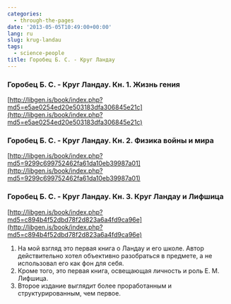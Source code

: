 ```yaml
---
categories:
  - through-the-pages
date: '2013-05-05T10:49:00+00:00'
lang: ru
slug: krug-landau
tags:
  - science-people
title: Горобец Б. С. - Круг Ландау
---
```



### Горобец Б. С. - Круг Ландау. Кн. 1. Жизнь гения
[http://libgen.is/book/index.php?md5=e5ae0254ed20e503183dfa306845e21c](http://libgen.is/book/index.php?md5=e5ae0254ed20e503183dfa306845e21c)  

### Горобец Б. С. - Круг Ландау. Кн. 2. Физика войны и мира
[http://libgen.is/book/index.php?md5=9299c699752462fa61da10eb39987a01](http://libgen.is/book/index.php?md5=9299c699752462fa61da10eb39987a01)  

### Горобец Б. С. - Круг Ландау. Кн. 3. Круг Ландау и Лифшица
[http://libgen.is/book/index.php?md5=c894b4f52dbd78f2d823a6a4fd9ca96e](http://libgen.is/book/index.php?md5=c894b4f52dbd78f2d823a6a4fd9ca96e)  

1. На мой взгляд это первая книга о Ландау и его школе. Автор действительно хотел объективно разобраться в предмете, а не использовал его как фон для себя.  
2. Кроме того, это первая книга, освещающая личность и роль Е. М. Лифшица.  
3. Второе издание выглядит более проработанным и структурированным, чем первое.